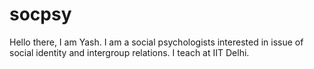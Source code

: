 # socpsy

Hello there, I am Yash. I am a social psychologists interested in issue of social identity and intergroup relations. I teach at IIT Delhi. 
